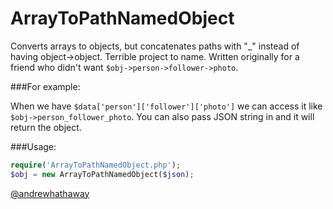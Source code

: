 ArrayToPathNamedObject
======================

Converts arrays to objects, but concatenates paths with "_" instead of having object->object. Terrible project to name. Written originally for a friend who didn't want `$obj->person->follower->photo`.

###For example:

When we have `$data['person']['follower']['photo']` we can access it like `$obj->person_follower_photo`. You can also pass JSON string in and it will return the object.

###Usage:

```PHP
require('ArrayToPathNamedObject.php');
$obj = new ArrayToPathNamedObject($json);
````

[@andrewhathaway](http://twitter.com/andrewhathaway)